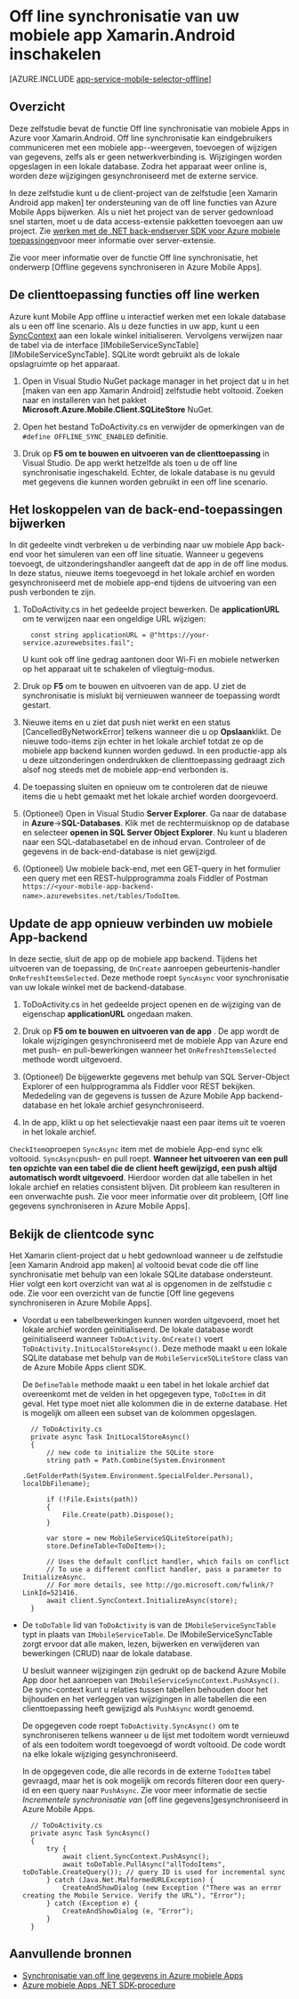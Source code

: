 <properties
    pageTitle="Off line synchronisatie inschakelen voor uw Azure Mobile App (Xamarin Android)"
    description="Informatie over het gebruik van App Service mobiele App naar de cache en synchronisatie van off line gegevens in uw toepassing Xamarin Android"
    documentationCenter="xamarin"
    authors="adrianhall"
    manager="dwrede"
    editor=""
    services="app-service\mobile"/>

<tags
    ms.service="app-service-mobile"
    ms.workload="mobile"
    ms.tgt_pltfrm="mobile-xamarin-android"
    ms.devlang="dotnet"
    ms.topic="article"
    ms.date="10/01/2016"
    ms.author="adrianha"/>

# <a name="enable-offline-sync-for-your-xamarinandroid-mobile-app"></a>Off line synchronisatie van uw mobiele app Xamarin.Android inschakelen

[AZURE.INCLUDE [app-service-mobile-selector-offline](../../includes/app-service-mobile-selector-offline.md)]

## <a name="overview"></a>Overzicht

Deze zelfstudie bevat de functie Off line synchronisatie van mobiele Apps in Azure voor Xamarin.Android. Off line synchronisatie kan eindgebruikers communiceren met een mobiele app--weergeven, toevoegen of wijzigen van gegevens, zelfs als er geen netwerkverbinding is. Wijzigingen worden opgeslagen in een lokale database.
Zodra het apparaat weer online is, worden deze wijzigingen gesynchroniseerd met de externe service.

In deze zelfstudie kunt u de client-project van de zelfstudie [een Xamarin Android app maken] ter ondersteuning van de off line functies van Azure Mobile Apps bijwerken. Als u niet het project van de server gedownload snel starten, moet u de data access-extensie pakketten toevoegen aan uw project. Zie [werken met de .NET back-endserver SDK voor Azure mobiele toepassingen](app-service-mobile-dotnet-backend-how-to-use-server-sdk.md)voor meer informatie over server-extensie.

Zie voor meer informatie over de functie Off line synchronisatie, het onderwerp [Offline gegevens synchroniseren in Azure Mobile Apps].

## <a name="update-the-client-app-to-support-offline-features"></a>De clienttoepassing functies off line werken

Azure kunt Mobile App offline u interactief werken met een lokale database als u een off line scenario. Als u deze functies in uw app, kunt u een [SyncContext] aan een lokale winkel initialiseren. Vervolgens verwijzen naar de tabel via de interface [IMobileServiceSyncTable] [IMobileServiceSyncTable]. SQLite wordt gebruikt als de lokale opslagruimte op het apparaat.

1. Open in Visual Studio NuGet package manager in het project dat u in het [maken van een app Xamarin Android] zelfstudie hebt voltooid.  Zoeken naar en installeren van het pakket **Microsoft.Azure.Mobile.Client.SQLiteStore** NuGet.

2. Open het bestand ToDoActivity.cs en verwijder de opmerkingen van de `#define OFFLINE_SYNC_ENABLED` definitie.

3. Druk op **F5 om te bouwen en uitvoeren van de clienttoepassing** in Visual Studio. De app werkt hetzelfde als toen u de off line synchronisatie ingeschakeld. Echter, de lokale database is nu gevuld met gegevens die kunnen worden gebruikt in een off line scenario.

## <a name="update-sync"></a>Het loskoppelen van de back-end-toepassingen bijwerken

In dit gedeelte vindt verbreken u de verbinding naar uw mobiele App back-end voor het simuleren van een off line situatie. Wanneer u gegevens toevoegt, de uitzonderingshandler aangeeft dat de app in de off line modus. In deze status, nieuwe items toegevoegd in het lokale archief en worden gesynchroniseerd met de mobiele app-end tijdens de uitvoering van een push verbonden te zijn.

1. ToDoActivity.cs in het gedeelde project bewerken. De **applicationURL** om te verwijzen naar een ongeldige URL wijzigen:

         const string applicationURL = @"https://your-service.azurewebsites.fail";

    U kunt ook off line gedrag aantonen door Wi-Fi en mobiele netwerken op het apparaat uit te schakelen of vliegtuig-modus.

2. Druk op **F5** om te bouwen en uitvoeren van de app. U ziet de synchronisatie is mislukt bij vernieuwen wanneer de toepassing wordt gestart.

3. Nieuwe items en u ziet dat push niet werkt en een status [CancelledByNetworkError] telkens wanneer die u op **Opslaan**klikt. De nieuwe todo-items zijn echter in het lokale archief totdat ze op de mobiele app backend kunnen worden geduwd.  In een productie-app als u deze uitzonderingen onderdrukken de clienttoepassing gedraagt zich alsof nog steeds met de mobiele app-end verbonden is.

4. De toepassing sluiten en opnieuw om te controleren dat de nieuwe items die u hebt gemaakt met het lokale archief worden doorgevoerd.

5. (Optioneel) Open in Visual Studio **Server Explorer**. Ga naar de database in **Azure**->**SQL-Databases**. Klik met de rechtermuisknop op de database en selecteer **openen in SQL Server Object Explorer**. Nu kunt u bladeren naar een SQL-databasetabel en de inhoud ervan. Controleer of de gegevens in de back-end-database is niet gewijzigd.

6. (Optioneel) Uw mobiele back-end, met een GET-query in het formulier een query met een REST-hulpprogramma zoals Fiddler of Postman `https://<your-mobile-app-backend-name>.azurewebsites.net/tables/TodoItem`.

## <a name="update-online-app"></a>Update de app opnieuw verbinden uw mobiele App-backend

In deze sectie, sluit de app op de mobiele app backend. Tijdens het uitvoeren van de toepassing, de `OnCreate` aanroepen gebeurtenis-handler `OnRefreshItemsSelected`. Deze methode roept `SyncAsync` voor synchronisatie van uw lokale winkel met de backend-database.

1. ToDoActivity.cs in het gedeelde project openen en de wijziging van de eigenschap **applicationURL** ongedaan maken.

2. Druk op **F5 om te bouwen en uitvoeren van de app** . De app wordt de lokale wijzigingen gesynchroniseerd met de mobiele App van Azure end met push- en pull-bewerkingen wanneer het `OnRefreshItemsSelected` methode wordt uitgevoerd.

3. (Optioneel) De bijgewerkte gegevens met behulp van SQL Server-Object Explorer of een hulpprogramma als Fiddler voor REST bekijken. Mededeling van de gegevens is tussen de Azure Mobile App backend-database en het lokale archief gesynchroniseerd.

4. In de app, klikt u op het selectievakje naast een paar items uit te voeren in het lokale archief.

  `CheckItem`oproepen `SyncAsync` item met de mobiele App-end sync elk voltooid. `SyncAsync`push- en pull roept. **Wanneer het uitvoeren van een pull ten opzichte van een tabel die de client heeft gewijzigd, een push altijd automatisch wordt uitgevoerd**. Hierdoor worden dat alle tabellen in het lokale archief en relaties consistent blijven. Dit probleem kan resulteren in een onverwachte push. Zie voor meer informatie over dit probleem, [Off line gegevens synchroniseren in Azure Mobile Apps].

## <a name="review-the-client-sync-code"></a>Bekijk de clientcode sync

Het Xamarin client-project dat u hebt gedownload wanneer u de zelfstudie [een Xamarin Android app maken] al voltooid bevat code die off line synchronisatie met behulp van een lokale SQLite database ondersteunt. Hier volgt een kort overzicht van wat al is opgenomen in de zelfstudie c ode. Zie voor een overzicht van de functie [Off line gegevens synchroniseren in Azure Mobile Apps].

* Voordat u een tabelbewerkingen kunnen worden uitgevoerd, moet het lokale archief worden geïnitialiseerd. De lokale database wordt geïnitialiseerd wanneer `ToDoActivity.OnCreate()` voert `ToDoActivity.InitLocalStoreAsync()`. Deze methode maakt u een lokale SQLite database met behulp van de `MobileServiceSQLiteStore` class van de Azure Mobile Apps client SDK.

    De `DefineTable` methode maakt u een tabel in het lokale archief dat overeenkomt met de velden in het opgegeven type, `ToDoItem` in dit geval. Het type moet niet alle kolommen die in de externe database. Het is mogelijk om alleen een subset van de kolommen opgeslagen.

        // ToDoActivity.cs
        private async Task InitLocalStoreAsync()
        {
            // new code to initialize the SQLite store
            string path = Path.Combine(System.Environment
                .GetFolderPath(System.Environment.SpecialFolder.Personal), localDbFilename);

            if (!File.Exists(path))
            {
                File.Create(path).Dispose();
            }

            var store = new MobileServiceSQLiteStore(path);
            store.DefineTable<ToDoItem>();

            // Uses the default conflict handler, which fails on conflict
            // To use a different conflict handler, pass a parameter to InitializeAsync.
            // For more details, see http://go.microsoft.com/fwlink/?LinkId=521416.
            await client.SyncContext.InitializeAsync(store);
        }


* De `toDoTable` lid van `ToDoActivity` is van de `IMobileServiceSyncTable` typt in plaats van `IMobileServiceTable`. De IMobileServiceSyncTable zorgt ervoor dat alle maken, lezen, bijwerken en verwijderen van bewerkingen (CRUD) naar de lokale database.

    U besluit wanneer wijzigingen zijn gedrukt op de backend Azure Mobile App door het aanroepen van `IMobileServiceSyncContext.PushAsync()`. De sync-context kunt u relaties tussen tabellen behouden door het bijhouden en het verleggen van wijzigingen in alle tabellen die een clienttoepassing heeft gewijzigd als `PushAsync` wordt genoemd.

    De opgegeven code roept `ToDoActivity.SyncAsync()` om te synchroniseren telkens wanneer u de lijst met todoitem wordt vernieuwd of als een todoitem wordt toegevoegd of wordt voltooid. De code wordt na elke lokale wijziging gesynchroniseerd.

    In de opgegeven code, die alle records in de externe `TodoItem` tabel gevraagd, maar het is ook mogelijk om records filteren door een query-id en een query naar `PushAsync`. Zie voor meer informatie de sectie *Incrementele synchronisatie van* [off line gegevens]gesynchroniseerd in Azure Mobile Apps.

        // ToDoActivity.cs
        private async Task SyncAsync()
        {
            try {
                await client.SyncContext.PushAsync();
                await toDoTable.PullAsync("allTodoItems", toDoTable.CreateQuery()); // query ID is used for incremental sync
            } catch (Java.Net.MalformedURLException) {
                CreateAndShowDialog (new Exception ("There was an error creating the Mobile Service. Verify the URL"), "Error");
            } catch (Exception e) {
                CreateAndShowDialog (e, "Error");
            }
        }

## <a name="additional-resources"></a>Aanvullende bronnen

* [Synchronisatie van off line gegevens in Azure mobiele Apps]
* [Azure mobiele Apps .NET SDK-procedure][8]

<!-- URLs. -->
[Maak een Xamarin Android app]: ../app-service-mobile-xamarin-android-get-started.md
[Synchronisatie van off line gegevens in Azure mobiele Apps]: ../app-service-mobile-offline-data-sync.md

<!-- Images -->

<!-- URLs. -->
[Maak een Xamarin Android app]: app-service-mobile-xamarin-android-get-started.md
[Synchronisatie van off line gegevens in Azure mobiele Apps]: app-service-mobile-offline-data-sync.md
[Xamarin Studio]: http://xamarin.com/download
[Xamarin extension]: http://xamarin.com/visual-studio
[SyncContext]: https://msdn.microsoft.com/library/azure/microsoft.windowsazure.mobileservices.mobileserviceclient.synccontext(v=azure.10).aspx
[8]: app-service-mobile-dotnet-how-to-use-client-library.md
